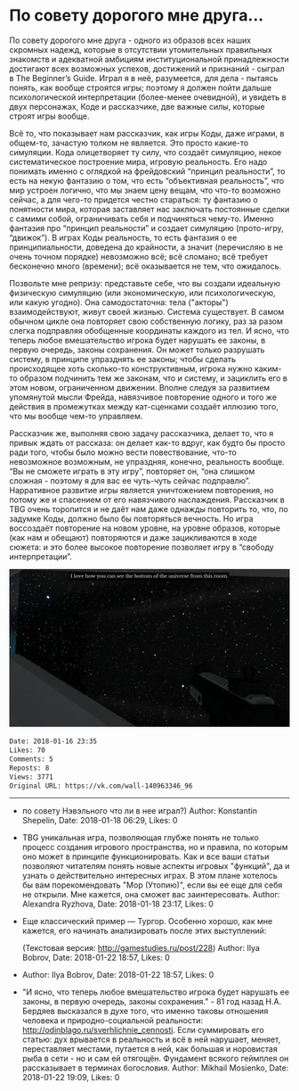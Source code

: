 # По совету дорогого мне друга...

По совету дорогого мне друга - одного из образов всех наших скромных надежд, которые в отсутствии утомительных правильных знакомств и адекватной амбициям институциональной принадлежности достигают всех возможных успехов, достижений и признаний - сыграл в The Beginner’s Guide. Играл я в неё, разумеется, для дела - пытаясь понять, как вообще строятся игры; поэтому я должен пойти дальше психологической интерпретации (более-менее очевидной), и увидеть в двух персонажах, Коде и рассказчике, две важные силы, которые строят игры вообще. 

Всё то, что показывает нам рассказчик, как игры Коды, даже играми, в общем-то, зачастую толком не является. Это просто какие-то симуляции. Кода олицетворяет ту силу, что создаёт симуляцию, некое систематическое построение мира, игровую реальность. Его надо понимать именно с оглядкой на фрейдовский “принцип реальности”, то есть на некую фантазию о том, что есть “объективная реальность”, что мир устроен логично, что мы знаем цену вещам, что что-то возможно сейчас, а для чего-то придется честно стараться: ту фантазию о понятности мира, которая заставляет нас заключать постоянные сделки с самими собой, ограничивать себя и подчиняться чему-то. Именно фантазия про “принцип реальности” и создает симуляцию (прото-игру, “движок”). В играх Коды реальность, то есть фантазия о ее принципиальности, доведена до крайности, а значит (перечисляю в не очень точном порядке) невозможно всё; всё сломано; всё требует бесконечно много (времени); всё оказывается не тем, что ожидалось. 

Позвольте мне репризу: представьте себе, что вы создали идеальную физическую симуляцию (или экономическую, или психологическую, или какую угодно). Она самодостаточна: тела ("акторы") взаимодействуют, живут своей жизнью. Система существует. В самом обычном цикле она повторяет свою собственную логику, раз за разом слегка подправляя обобщенные координаты каждого из тел. И ясно, что теперь любое вмешательство игрока будет нарушать ее законы, в первую очередь, законы сохранения. Он может только разрушать систему, в принципе упразднять ее законы; чтобы сделать происходящее хоть сколько-то конструктивным, игрока нужно каким-то образом подчинить тем же законам, что и систему, и зациклить его в этом новом, ограниченном движении. Вполне следуя за развитием упомянутой мысли Фрейда, навязчивое повторение одного и того же действия в промежутках между кат-сценками создаёт иллюзию того, что мы вообще чем-то управляем. 

Рассказчик же, выполняя свою задачу рассказчика, делает то, что я привык ждать от рассказа: он делает как-то вдруг, как будто бы просто ради того, чтобы было можно вести повествование, что-то невозможное возможным, не упраздняя, конечно, реальность вообще. “Вы не сможете играть в эту игру”, повторяет он, “она слишком сложная - поэтому я для вас ее чуть-чуть сейчас подправлю”. Нарративное развитие игры является уничтожением повторения, но потому же и спасением от его навязчивого наслаждения. Рассказчик в TBG очень торопится и не даёт нам даже однажды повторить то, что, по задумке Коды, должно было бы повторяться вечность. Но игра воссоздаёт повторение на новом уровне, на уровне образов, которые (как нам и обещают) повторяются и даже зацикливаются в ходе сюжета: и это более высокое повторение позволяет игру в “свободу интерпретации”.

![](attachments/456239065.jpg)

    Date: 2018-01-16 23:35
    Likes: 70
    Comments: 5
    Reposts: 8
    Views: 3771
    Original URL: https://vk.com/wall-140963346_96



--------------------

  * по совету Нэвэльного что ли в нее играл?)
    Author: Konstantin Shepelin, Date: 2018-01-18 06:29, Likes: 0


  * TBG уникальная игра, позволяющая глубже понять не только процесс создания игрового пространства, но и правила, по которым оно может в принципе функционировать. Как и все ваши статьи позволяют читателям понять новые аспекты игровых "функций", да и узнать о действительно интересных играх. В этом плане хотелось бы вам порекомендовать "Мор (Утопию)", если вы ее еще для себя не открыли. Мне кажется, она сможет вас заинтересовать.
    Author: Alexandra Ryzhova, Date: 2018-01-18 23:17, Likes: 0


  * Еще классический пример — Тургор. Особенно хорошо, как мне кажется, его начинать анализировать после этих выступлений:
    
    (Текстовая версия: http://gamestudies.ru/post/228)
    Author: Ilya Bobrov, Date: 2018-01-22 18:57, Likes: 0


  * 
    Author: Ilya Bobrov, Date: 2018-01-22 18:57, Likes: 0


  * "И ясно, что теперь любое вмешательство игрока будет нарушать ее законы, в первую очередь, законы сохранения." - 81 год назад Н.А. Бердяев высказался в духе того, что именно таковы отношения человека и природно-социальной реальности: http://odinblago.ru/sverhlichnie_cennosti. Если суммировать его статью: дух врывается в реальность и всё в ней нарушает, меняет, переставляет местами, путается в ней, как большая и норовистая рыба в сети - но и сам ей отягощён. Фундамент всякого геймплея он рассказывает в терминах богословия.
    Author: Mikhail Mosienko, Date: 2018-01-22 19:09, Likes: 0

